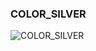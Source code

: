### COLOR_SILVER






![COLOR_SILVER](https://user-images.githubusercontent.com/116869307/214146433-2cd152b4-6d63-4e36-bc45-76ee3c4c536d.png)














